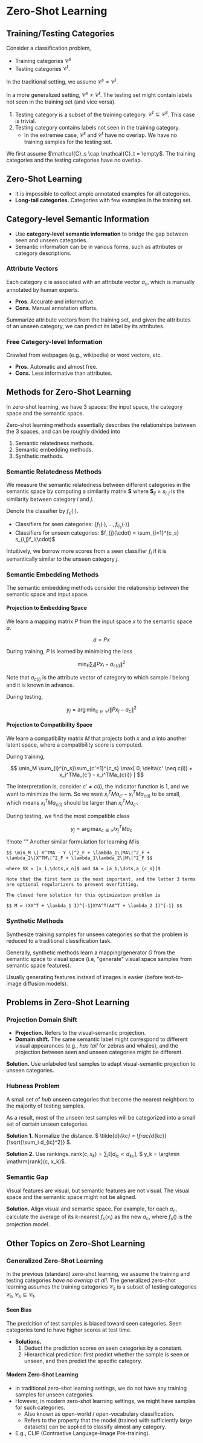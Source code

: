 # Zero-Shot Learning

## Training/Testing Categories

Consider a classification problem,

- Training categories $\mathcal{C}^s$
- Testing categories $\mathcal{C}^t$.

In the traditional setting, we assume $\mathcal{C}^s = \mathcal{C}^t$.

In a more generalized setting, $\mathcal{C}^s \neq \mathcal{C}^t$. The testing set might contain labels not seen in the training set (and vice versa).

1. Testing category is a subset of the training category. $\mathcal{C}^t \subseteq \mathcal{C}^s$. This case is trivial.
2. Testing category contains labels not seen in the training category.
   - In the extremee case, $\mathcal{C}^s$ and $\mathcal{C}^t$ have no overlap. We have no training samples for the testing set.

We first assume $\mathcal{C}_s \cap \mathcal{C}_t = \empty$. The training categories and the testing categories have no overlap.

## Zero-Shot Learning

- It is impossible to collect ample annotated examples for all categories.
- **Long-tail categories.** Categories with few examples in the training set.

## Category-level Semantic Information

- Use **category-level semantic information** to bridge the gap between seen and unseen categories.
- Semantic information can be in various forms, such as attributes or category descriptions.

### Attribute Vectors

Each category $c$ is associated with an attribute vector $a_c$, which is manually annotated by human experts.

- **Pros.** Accurate and informative.
- **Cons.** Manual annotation efforts.

Summarize attribute vectors from the training set, and given the attributes of an unseen category, we can predict its label by its attributes.

### Free Category-level Information

Crawled from webpages (e.g., wikipedia) or word vectors, etc.

- **Pros.** Automatic and almost free.
- **Cons.** Less informative than attributes.

## Methods for Zero-Shot Learning

In zero-shot learning, we have 3 spaces: the input space, the category space and the semantic space.

Zero-shot learning methods essentially describes the relationships between the 3 spaces, and can be roughly divided into

1. Semantic relatedness methods.
2. Semantic embedding methods.
3. Synthetic methods.

### Semantic Relatedness Methods

We measure the semantic relatedness between different categories in the semantic space by computing a similarity matrix $\mathbf{S}$ where $\mathbf{S}_{ij} = s_{i,j}$ is the similarity between category $i$ and $j$.

Denote the classifier by $f_c(\cdot)$.

- Classifiers for seen categories: $\{ f_1(\cdot),\dots,f_{c_s}(\cdot) \}$
- Classifiers for unseen categories: $f_{j}(\cdot) = \sum_{i=1}^{c_s} s_{i,j}f_i(\cdot)$

Intuitively, we borrow more scores from a seen classifier $f_i$ if it is semantically similar to the unseen category $j$.

### Semantic Embedding Methods

The semantic embedding methods consider the relationship between the semantic space and input space.

#### Projection to Embedding Space

We learn a mapping matrix $P$ from the input space $x$ to the semantic space $a$.

$$ a = Px $$

During training, $P$ is learned by minimizing the loss

$$ \min_P \sum_i \| Px_i - a_{c(i)} \|^2 $$

Note that $a_{c(i)}$ is the attribute vector of category to which sample $i$ belong and it is known in advance.

During testing,

$$ y_j = \arg\min_{c \in \mathcal{C}^t} \| Px_j - a_c \|^2 $$

#### Projection to Compatibility Space

We learn a compatibility matrix $M$ that projects both $x$ and $a$ into another latent space, where a compatibility score is computed.

During training,

$$ \min_M \sum_{i}^{n_s}\sum_{c'=1}^{c_s} \max[ 0, \delta(c' \neq c(i)) + x_i^TMa_{c'} - x_i^TMa_{c(i)} ] $$

The interpretation is, consider $c' \neq c(i)$, the indicator function is 1, and we want to minimize the term. So we want $x_i^TMa_{c'} - x_i^TMa_{c(i)}$ to be small, which means $x_i^TMa_{c(i)}$ should be larger than $x_i^TMa_{c'}$.

During testing, we find the most compatible class

$$ y_j = \arg\max_{c\in\mathcal{C}^t} x_j^TMa_c $$

!!!note ""
    Another similar formulation for learning $M$ is

    $$ \min_M \| X^TMA - Y \|^2_F + \lambda_1\|MA\|^2_F + \lambda_2\|X^TM\|^2_F + \lambda_1\lambda_2\|M\|^2_F $$

    where $X = [x_1,\dots,x_n]$ and $A = [a_1,\dots,a_{c_s}]$

    Note that the first term is the most important, and the latter 3 terms are optional regularizers to prevent overfitting.

    The closed form solution for this optimization problem is

    $$ M = (XX^T + \lambda_1 I)^{-1}XYA^T(AA^T + \lambda_2 I)^{-1} $$

### Synthetic Methods

Synthesize training samples for unseen categories so that the problem is reduced to a traditional classification task.

Generally, synthetic methods learn a mapping/generator $G$ from the semantic space to visual space (i.e, "generate" visual space samples from semantic space features).

Usually generating features instead of images is easier (before text-to-image diffusion models).

## Problems in Zero-Shot Learning

### Projection Domain Shift

- **Projection.** Refers to the visual-semantic projection.
- **Domain shift.** The same semantic label might correspond to different visual appearances (e.g., *has tail* for zebras and whales), and the projection between seen and unseen categories might be different.

**Solution.** Use unlabeled test samples to adapt visual-semantic projection to unseen categories.

### Hubness Problem

A small set of *hub* unseen categories that become the nearest neighbors to the majority of testing samples.

As a result, most of the unseen test samples will be categorized into a small set of certain unseen categories.

**Solution 1.** Normalize the distance. $ \tilde{d}_{kc} = \frac{d_{kc}}{\sqrt{\sum_i d_{ic}^2}} $.

**Solution 2.** Use rankings. $\mathrm{rank}(c, x_k) = \sum_i \mathbb{I}[d_{ic} < d_{kc}]$, $ y_k = \arg\min \mathrm{rank}(c, x_k)$.

### Semantic Gap

Visual features are visual, but semantic features are not visual. The visual space and the semantic space might not be aligned.

**Solution.** Align visual and semantic space. For example, for each $a_c$, calculate the average of its $k$-nearest $f_s(x_i)$ as the new $a_c$, where $f_s()$ is the projection model.

## Other Topics on Zero-Shot Learning

### Generalized Zero-Shot Learning

In the previous (standard) zero-shot learning, we assume the training and testing categories *have no overlap at all*. The generalized zero-shot learning assumes the training categories $\mathcal{C}_s$ is a subset of testing categories $\mathcal{C}_t$, $\mathcal{C}_s \subseteq \mathcal{C}_t$.

#### Seen Bias

The predcition of test samples is biased toward seen categories. Seen categories tend to have higher scores at test time.

- **Solutions.**
  1. Deduct the prediction scores on seen categories by a constant.
  2. Hierarchical prediction: first predict whether the sample is seen or unseen, and then predict the specific category.

#### Modern Zero-Shot Learning

- In traditional zero-shot learning settings, we do not have any training samples for unseen categories.
- However, in modern zero-shot learning settings, we might have samples for such categories.
  - Also known as open-world / open-vocabulary classification.
  - Refers to the property that the model (trained with sufficiently large datasets) can be applied to classify almost any category.
- E.g., CLIP (Contrastive Language-Image Pre-training).
